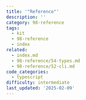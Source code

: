 ```yaml
---
title: '"Reference"'
description: ''
category: 98-reference
tags:
  - kit
  - 98-reference
  - index
related:
  - index.md
  - 98-reference/54-types.md
  - 98-reference/52-cli.md
code_categories:
  - typescript
difficulty: intermediate
last_updated: '2025-02-09'
---
```



